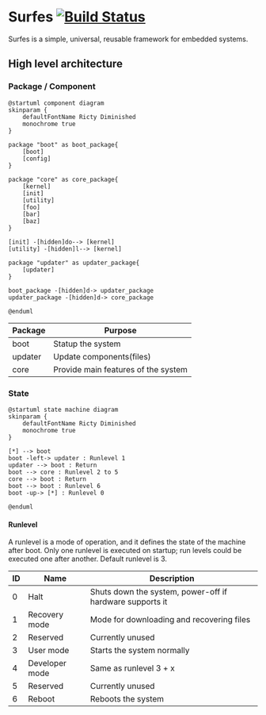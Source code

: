 # Surfes [![Build Status](https://travis-ci.org/kokabe2/surfes.svg?branch=master)](https://travis-ci.org/kokabe2/surfes)

Surfes is a simple, universal, reusable framework for embedded systems.

## High level architecture

### Package / Component

```plantuml
@startuml component diagram
skinparam {
    defaultFontName Ricty Diminished
    monochrome true
}

package "boot" as boot_package{
    [boot]
    [config]
}

package "core" as core_package{
    [kernel]
    [init]
    [utility]
    [foo]
    [bar]
    [baz]
}

[init] -[hidden]do--> [kernel]
[utility] -[hidden]l--> [kernel]

package "updater" as updater_package{
    [updater]
}

boot_package -[hidden]d-> updater_package
updater_package -[hidden]d-> core_package

@enduml
```

| Package | Purpose                             |
| ------- | ----------------------------------- |
| boot    | Statup the system                   |
| updater | Update components(files)            |
| core    | Provide main features of the system |

### State

```plantuml
@startuml state machine diagram
skinparam {
    defaultFontName Ricty Diminished
    monochrome true
}

[*] --> boot
boot -left-> updater : Runlevel 1
updater --> boot : Return
boot --> core : Runlevel 2 to 5
core --> boot : Return
boot --> boot : Runlevel 6
boot -up-> [*] : Runlevel 0

@enduml
```

#### Runlevel

A runlevel is a mode of operation, and it defines the state of the machine after boot.
Only one runlevel is executed on startup; run levels could be executed one after another.
Default runlevel is 3.

| ID  | Name           | Description                                              |
| --- | -------------- | -------------------------------------------------------- |
| 0   | Halt           | Shuts down the system, power-off if hardware supports it |
| 1   | Recovery mode  | Mode for downloading and recovering files                |
| 2   | Reserved       | Currently unused                                         |
| 3   | User mode      | Starts the system normally                               |
| 4   | Developer mode | Same as runlevel 3 + x                                   |
| 5   | Reserved       | Currently unused                                         |
| 6   | Reboot         | Reboots the system                                       |
